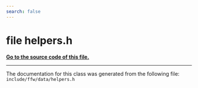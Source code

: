```yaml
---
search: false
---
```


# file helpers.h

**[Go to the source code of this file.](helpers_8h_source.md)**


----------------------------------------
The documentation for this class was generated from the following file: `include/ffw/data/helpers.h`
